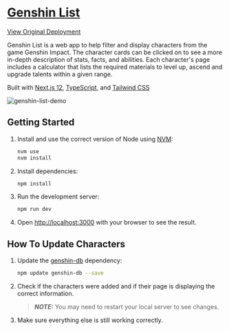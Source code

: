 # [Genshin List](https://genshinlist.vercel.app)

[View Original Deployment](https://genshin-list-git-original-swelden.vercel.app/)

Genshin List is a web app to help filter and display characters from the game Genshin Impact. The character cards can be clicked on to see a more in-depth description of stats, facts, and abilities. Each character's page includes a calculator that lists the required materials to level up, ascend and upgrade talents within a given range.

Built with [Next.js 12](https://nextjs.org/), [TypeScript](https://www.typescriptlang.org/), and [Tailwind CSS](https://tailwindcss.com/)

![genshin-list-demo](https://user-images.githubusercontent.com/44013073/174478424-8ddb7914-504e-42ce-b9bb-33210e1dd116.jpg)

## Getting Started

1. Install and use the correct version of Node using [NVM](https://github.com/nvm-sh/nvm):

   ```bash
   nvm use
   nvm install
   ```

2. Install dependencies:

   ```bash
   npm install
   ```

3. Run the development server:

   ```bash
   npm run dev
   ```

4. Open [http://localhost:3000](http://localhost:3000) with your browser to see the result.

## How To Update Characters

1. Update the [genshin-db](https://github.com/theBowja/genshin-db) dependency:

   ```bash
   npm update genshin-db --save
   ```

2. Check if the characters were added and if their page is displaying the correct information.

   > **_NOTE:_** You may need to restart your local server to see changes.

3. Make sure everything else is still working correctly.
